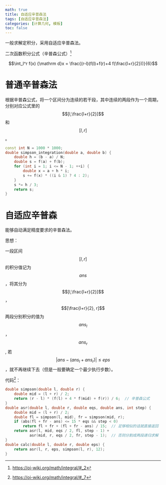 ```yaml
---
math: true
title: 自适应辛普森法
tags: [自适应辛普森法]
categories: [计算几何, 模板]
toc: false
---
```


一般求解定积分，采用自适应辛普森法。

二次函数积分公式（辛普森公式）[^simpson]

 $$\int_l^r f(x) {\mathrm d}x = \frac{(r-l)(f(l)+f(r)+4 f(\frac{l+r}{2}))}{6}$$

# 普通辛普森法
根据辛普森公式，将一个区间分为连续的若干段，其中连续的两段作为一个周期，分别对应公式里的 $$[l,\frac{l+r}{2}]$$和 $$[l,r]$$。

```cpp
const int N = 1000 * 1000;
double simpson_integration(double a, double b) {
    double h = (b - a) / N;
    double s = f(a) + f(b);
    for (int i = 1; i <= N - 1; ++i) {
        double x = a + h * i;
        s += f(x) * ((i & 1) ? 4 : 2);
    }
    s *= h / 3;
    return s;
}
```

# 自适应辛普森
能够自动满足精度要求的辛普森法。

思想：

一段区间 $$[l,r]$$的积分值记为 $$ans$$，将其分为 $$[l,\frac{l+r}{2}]$$， $$[\frac{l+r}{2}, r]$$两段分别积分的值为 $$ans_l$$， $$ans_r$$, 若 $$\lvert ans - \left(ans_l+ans_r\right)\rvert \le eps$$，就不再继续下去（但是一般要确定一个最少执行步数）。

代码[^code]：

```cpp
double simpson(double l, double r) {
    double mid = (l + r) / 2;
    return (r - l) * (f(l) + 4 * f(mid) + f(r)) / 6;  // 辛普森公式
}
double asr(double l, double r, double eqs, double ans, int step) {
    double mid = (l + r) / 2;
    double fl = simpson(l, mid), fr = simpson(mid, r);
    if (abs(fl + fr - ans) <= 15 * eqs && step < 0)
        return fl + fr + (fl + fr - ans) / 15;  // 足够相似的话就直接返回
    return asr(l, mid, eqs / 2, fl, step - 1) +
           asr(mid, r, eqs / 2, fr, step - 1);  // 否则分割成两段递归求解
}
double calc(double l, double r, double eps) {
    return asr(l, r, eps, simpson(l, r), 12);
}
```


[^simpson]: <https://oi-wiki.org/math/integral/#_2>
[^code]: <https://oi-wiki.org/math/integral/#_7>

